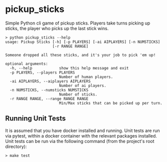# pickup_sticks
Simple Python cli game of pickup sticks. Players take turns picking up sticks, the player who picks up the last stick wins.

```
> python pickup_sticks --help
usage: Pickup Sticks [-h] [-p PLAYERS] [-ai AIPLAYERS] [-n NUMSTICKS]
                     [-r RANGE RANGE]

Someone dropped all these sticks, and it's your job to pick 'em up!

optional arguments:
  -h, --help            show this help message and exit
  -p PLAYERS, --players PLAYERS
                        Number of human players.
  -ai AIPLAYERS, --aiplayers AIPLAYERS
                        Number of ai players.
  -n NUMSTICKS, --numsticks NUMSTICKS
                        Number of sticks.
  -r RANGE RANGE, --range RANGE RANGE
                        Min/Max sticks that can be picked up per turn.
```

## Running Unit Tests

It is assumed that you have docker installed and running.
Unit tests are run via pytest, within a docker container with the relevant packages installed. Unit tests can be run via the following command (from the project's root directory):

```
> make test
```